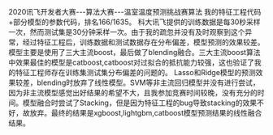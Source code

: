 2020讯飞开发者大赛---算法大赛---温室温度预测挑战赛算法
我的特征工程代码+部分模型的参数代码，排名166/1635。
科大讯飞提供的训练数据是每30秒采样一次，然而测试集是30分钟采样一次。由于我的疏忽并没有及时观察到这个异常，经过特征工程后，训练数据和测试数据存在分布偏差，模型预测的效果较差。
模型主要是使用了三大主流boost，最后做了blending融合。三大主流boost算法中效果最佳的模型是catboost,catboost对过拟合的抵抗能力较强，这也验证了我的特征工程师存在训练集测试集分布偏差的问题的。
Lasso和Ridge模型的预测效果较差，blending时放弃了线性模型。SVM等非主流回归模型并没有进行尝试，因为非主流模型感觉出好结果的希望不大，且我参加竞赛时间较晚，没有充分的时间。模型融合时尝试了Stacking，但是因为特征工程的bug导致stacking的效果不好，故放弃。最终的结果是xgboost,lightgbm,catboost模型预测结果的线性融合结果。
